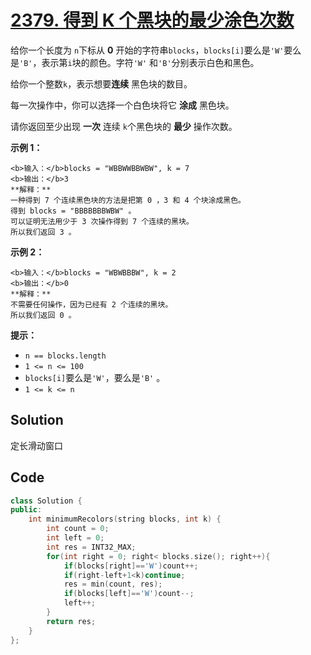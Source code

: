 # [2379. 得到 K 个黑块的最少涂色次数](https://leetcode.cn/problems/minimum-recolors-to-get-k-consecutive-black-blocks/description/)

给你一个长度为 `n`下标从 **0** 开始的字符串`blocks`，`blocks[i]`要么是`'W'`要么是`'B'`，表示第`i`块的颜色。字符`'W'` 和`'B'`分别表示白色和黑色。

给你一个整数`k`，表示想要**连续** 黑色块的数目。

每一次操作中，你可以选择一个白色块将它 **涂成** 黑色块。

请你返回至少出现 **一次** 连续 `k`个黑色块的 **最少** 操作次数。

**示例 1：** 

```
<b>输入：</b>blocks = "WBBWWBBWBW", k = 7
<b>输出：</b>3
**解释：** 
一种得到 7 个连续黑色块的方法是把第 0 ，3 和 4 个块涂成黑色。
得到 blocks = "BBBBBBBWBW" 。
可以证明无法用少于 3 次操作得到 7 个连续的黑块。
所以我们返回 3 。
```

**示例 2：** 

```
<b>输入：</b>blocks = "WBWBBBW", k = 2
<b>输出：</b>0
**解释：** 
不需要任何操作，因为已经有 2 个连续的黑块。
所以我们返回 0 。
```

<b>提示：</b>

- `n == blocks.length`
- `1 <= n <= 100`
- `blocks[i]`要么是`'W'`，要么是`'B'` 。
- `1 <= k <= n`

## Solution

定长滑动窗口

## Code

```c++
class Solution {
public:
    int minimumRecolors(string blocks, int k) {
        int count = 0;
        int left = 0;
        int res = INT32_MAX;
        for(int right = 0; right< blocks.size(); right++){
            if(blocks[right]=='W')count++;
            if(right-left+1<k)continue;
            res = min(count, res);
            if(blocks[left]=='W')count--;
            left++;
        }
        return res;
    }
};
```

